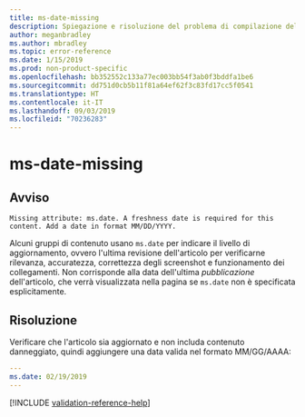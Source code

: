 ```yaml
---
title: ms-date-missing
description: Spiegazione e risoluzione del problema di compilazione della documentazione ms-date-missing
author: meganbradley
ms.author: mbradley
ms.topic: error-reference
ms.date: 1/15/2019
ms.prod: non-product-specific
ms.openlocfilehash: bb352552c133a77ec003bb54f3ab0f3bddfa1be6
ms.sourcegitcommit: dd751d0cb5b11f81a64ef62f3c83fd17cc5f0541
ms.translationtype: HT
ms.contentlocale: it-IT
ms.lasthandoff: 09/03/2019
ms.locfileid: "70236283"
---
```

# <a name="ms-date-missing"></a>ms-date-missing

## <a name="warning"></a>Avviso

`Missing attribute: ms.date. A freshness date is required for this content. Add a date in format MM/DD/YYYY.`

Alcuni gruppi di contenuto usano `ms.date` per indicare il livello di aggiornamento, ovvero l'ultima revisione dell'articolo per verificarne rilevanza, accuratezza, correttezza degli screenshot e funzionamento dei collegamenti. Non corrisponde alla data dell'ultima *pubblicazione* dell'articolo, che verrà visualizzata nella pagina se `ms.date` non è specificata esplicitamente.

## <a name="resolution"></a>Risoluzione

Verificare che l'articolo sia aggiornato e non includa contenuto danneggiato, quindi aggiungere una data valida nel formato MM/GG/AAAA:

```yml
---
ms.date: 02/19/2019
---
```

<!--make sure to add this file to your includes folder and verify the path-->
[!INCLUDE [validation-reference-help](includes/validation-reference-help.md)]
